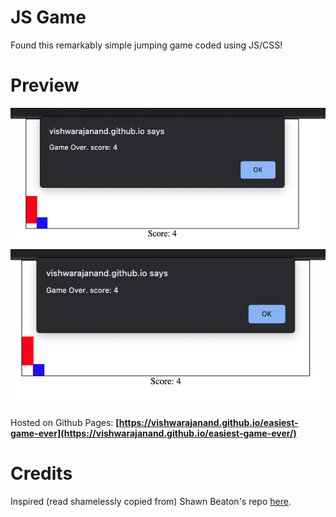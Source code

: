 # JS Game
Found this remarkably simple jumping game coded using JS/CSS!

# Preview

![Preview](https://github.com/vishwarajanand/easiest-game-ever/blob/main/demos/game_start.png?raw=true "Game Start")
![Preview](https://github.com/vishwarajanand/easiest-game-ever/blob/main/demos/game_play.png?raw=true "Game Play")


Hosted on Github Pages:
**[https://vishwarajanand.github.io/easiest-game-ever](https://vishwarajanand.github.io/easiest-game-ever/)**

# Credits
Inspired (read shamelessly copied from) Shawn Beaton's repo [here](https://github.com/Beat0154/easiest-game-ever).
